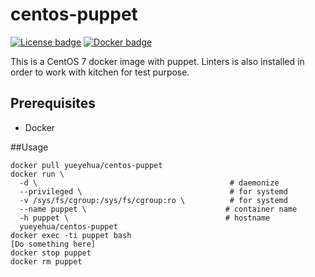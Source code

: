 # centos-puppet
[![License badge][license-img]](LICENSE)
[![Docker badge][docker-img]][docker-url]

This is a CentOS 7 docker image with puppet.
Linters is also installed in order to work with kitchen
for test purpose.

## Prerequisites

- Docker

##Usage

```text
docker pull yueyehua/centos-puppet
docker run \
  -d \                                           # daemonize
  --privileged \                                 # for systemd
  -v /sys/fs/cgroup:/sys/fs/cgroup:ro \          # for systemd
  --name puppet \                               # container name
  -h puppet \                                   # hostname
  yueyehua/centos-puppet
docker exec -ti puppet bash
[Do something here]
docker stop puppet
docker rm puppet
```

[license-img]: https://img.shields.io/badge/license-Apache-blue.svg
[docker-img]: https://img.shields.io/docker/pulls/yueyehua/centos-puppet.svg
[docker-url]: https://registry.hub.docker.com/u/yueyehua/centos-puppet
